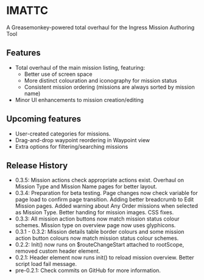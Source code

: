# IMATTC
A Greasemonkey-powered total overhaul for the Ingress Mission Authoring Tool

## Features
- Total overhaul of the main mission listing, featuring:
  - Better use of screen space
  - More distinct colouration and iconography for mission status
  - Consistent mission ordering (missions are always sorted by mission name)
- Minor UI enhancements to mission creation/editing

## Upcoming features
- User-created categories for missions.
- Drag-and-drop waypoint reordering in Waypoint view
- Extra options for filtering/searching missions

## Release History
- 0.3.5: Mission actions check appropriate actions exist. Overhaul on Mission Type and Mission Name pages for better layout.
- 0.3.4: Preparation for beta testing. Page changes now check variable for page load to confirm page transition. Adding better breadcrumb to Edit Mission pages. Added warning about Any Order missions when selected as Mission Type. Better handing for mission images. CSS fixes.
- 0.3.3: All mission action buttons now match mission status colour schemes. Mission type on overview page now uses glyphicons. 
- 0.3.1 - 0.3.2: Mission details table border colours and some mission action button colours now match mission status colour schemes.
- 0.2.2: Init() now runs on $routeChangeStart attached to rootScope, removed custom header element.
- 0.2.1: Header element now runs init() to reload mission overview. Better script load fail message.
- pre-0.2.1: Check commits on GitHub for more information.
